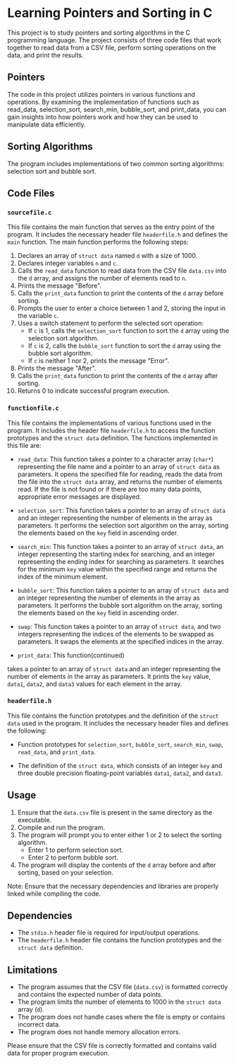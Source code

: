 # Learning Pointers and Sorting in C
This project is to study pointers and sorting algorithms in the C programming language. The project consists of three code files that work together to  read data from a CSV file, perform sorting operations on the data, and print the results.

## Pointers
The code in this project utilizes pointers in various functions and operations. By examining the implementation of functions such as read_data, selection_sort, search_min, bubble_sort, and print_data, you can gain insights into how pointers work and how they can be used to manipulate data efficiently.

## Sorting Algorithms
The program includes implementations of two common sorting algorithms: selection sort and bubble sort. 

## Code Files

### `sourcefile.c`
This file contains the main function that serves as the entry point of the program. It includes the necessary header file `headerfile.h` and defines the `main` function. The main function performs the following steps:

1. Declares an array of `struct data` named `d` with a size of 1000.
2. Declares integer variables `n` and `c`.
3. Calls the `read_data` function to read data from the CSV file `data.csv` into the `d` array, and assigns the number of elements read to `n`.
4. Prints the message "Before".
5. Calls the `print_data` function to print the contents of the `d` array before sorting.
6. Prompts the user to enter a choice between 1 and 2, storing the input in the variable `c`.
7. Uses a switch statement to perform the selected sort operation:
   - If `c` is 1, calls the `selection_sort` function to sort the `d` array using the selection sort algorithm.
   - If `c` is 2, calls the `bubble_sort` function to sort the `d` array using the bubble sort algorithm.
   - If `c` is neither 1 nor 2, prints the message "Error".
8. Prints the message "After".
9. Calls the `print_data` function to print the contents of the `d` array after sorting.
10. Returns 0 to indicate successful program execution.

### `functionfile.c`
This file contains the implementations of various functions used in the program. It includes the header file `headerfile.h` to access the function prototypes and the `struct data` definition. The functions implemented in this file are:

- `read_data`: This function takes a pointer to a character array (`char*`) representing the file name and a pointer to an array of `struct data` as parameters. It opens the specified file for reading, reads the data from the file into the `struct data` array, and returns the number of elements read. If the file is not found or if there are too many data points, appropriate error messages are displayed.

- `selection_sort`: This function takes a pointer to an array of `struct data` and an integer representing the number of elements in the array as parameters. It performs the selection sort algorithm on the array, sorting the elements based on the `key` field in ascending order.

- `search_min`: This function takes a pointer to an array of `struct data`, an integer representing the starting index for searching, and an integer representing the ending index for searching as parameters. It searches for the minimum `key` value within the specified range and returns the index of the minimum element.

- `bubble_sort`: This function takes a pointer to an array of `struct data` and an integer representing the number of elements in the array as parameters. It performs the bubble sort algorithm on the array, sorting the elements based on the `key` field in ascending order.

- `swap`: This function takes a pointer to an array of `struct data`, and two integers representing the indices of the elements to be swapped as parameters. It swaps the elements at the specified indices in the array.

- `print_data`: This function(continued)

takes a pointer to an array of `struct data` and an integer representing the number of elements in the array as parameters. It prints the `key` value, `data1`, `data2`, and `data3` values for each element in the array.

### `headerfile.h`
This file contains the function prototypes and the definition of the `struct data` used in the program. It includes the necessary header files and defines the following:

- Function prototypes for `selection_sort`, `bubble_sort`, `search_min`, `swap`, `read_data`, and `print_data`.

- The definition of the `struct data`, which consists of an integer `key` and three double precision floating-point variables `data1`, `data2`, and `data3`.

## Usage
1. Ensure that the `data.csv` file is present in the same directory as the executable.
2. Compile and run the program.
3. The program will prompt you to enter either 1 or 2 to select the sorting algorithm.
   - Enter 1 to perform selection sort.
   - Enter 2 to perform bubble sort.
4. The program will display the contents of the `d` array before and after sorting, based on your selection.

Note: Ensure that the necessary dependencies and libraries are properly linked while compiling the code.

## Dependencies
- The `stdio.h` header file is required for input/output operations.
- The `headerfile.h` header file contains the function prototypes and the `struct data` definition.

## Limitations
- The program assumes that the CSV file (`data.csv`) is formatted correctly and contains the expected number of data points.
- The program limits the number of elements to 1000 in the `struct data` array (`d`).
- The program does not handle cases where the file is empty or contains incorrect data.
- The program does not handle memory allocation errors.

Please ensure that the CSV file is correctly formatted and contains valid data for proper program execution.
